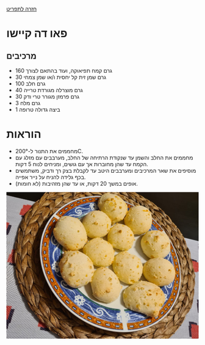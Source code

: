 [חזרה לתפריט](../index.MD)

# פאו דה קיישו

## מרכיבים
* 160 גרם קמח תפיאוקה, ועוד בהתאם לצורך
* 30 גרם שמן זית קל יחסית ו/או שמן צמחי
* 100 גרם חלב
* 40 גרם מוצרלה מגורדת טרייה
* 30 גרם פרמזן מגורר טרי ודק
* 3 גרם מלח
* 1 ביצה גדולה טרופה

# הוראות
* מחממים את התנור ל-200°C.
* מחממים את החלב והשמן עד שנקודת הרתיחה של החלב, מערבבים עם מזלג עם הקמח עד שהן מחוברות אך עם גושים, ומניחים לנוח 5 דקות.
* מוסיפים את שאר המרכיבים ומערבבים היטב עד לקבלת בצק רך ודביק, משתמשים בכף גלידה להניח על נייר אפייה.
* אופים במשך 20 דקות, או עד שהן מזהיבות (לא חומות).

![כדורים נחמדים](../images/paude.jpeg)
